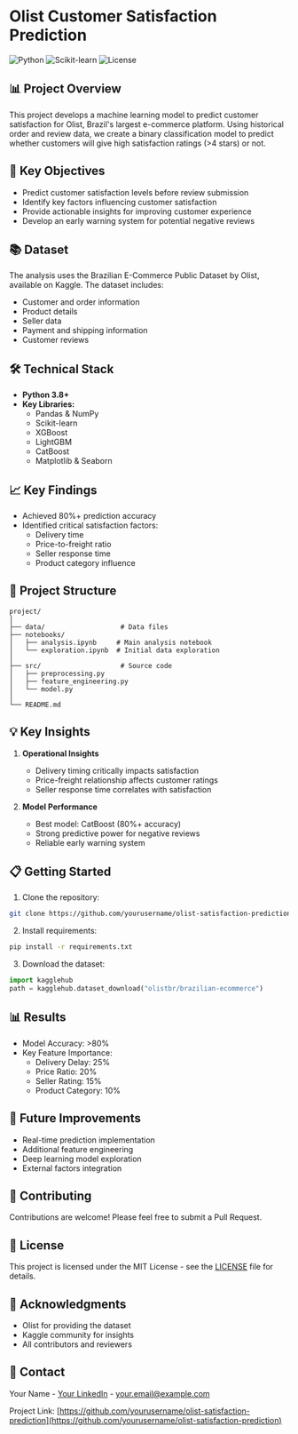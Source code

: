 # Olist Customer Satisfaction Prediction

![Python](https://img.shields.io/badge/Python-3.8%2B-blue)
![Scikit-learn](https://img.shields.io/badge/Scikit--learn-Latest-orange)
![License](https://img.shields.io/badge/License-MIT-green)

## 📊 Project Overview

This project develops a machine learning model to predict customer satisfaction for Olist, Brazil's largest e-commerce platform. Using historical order and review data, we create a binary classification model to predict whether customers will give high satisfaction ratings (>4 stars) or not.



## 🎯 Key Objectives

- Predict customer satisfaction levels before review submission
- Identify key factors influencing customer satisfaction
- Provide actionable insights for improving customer experience
- Develop an early warning system for potential negative reviews

## 📚 Dataset

The analysis uses the Brazilian E-Commerce Public Dataset by Olist, available on Kaggle. The dataset includes:
- Customer and order information
- Product details
- Seller data
- Payment and shipping information
- Customer reviews

## 🛠️ Technical Stack

- **Python 3.8+**
- **Key Libraries:**
  - Pandas & NumPy
  - Scikit-learn
  - XGBoost
  - LightGBM
  - CatBoost
  - Matplotlib & Seaborn

## 📈 Key Findings

- Achieved 80%+ prediction accuracy
- Identified critical satisfaction factors:
  - Delivery time
  - Price-to-freight ratio
  - Seller response time
  - Product category influence

## 🚀 Project Structure

```
project/
│
├── data/                   # Data files
├── notebooks/             
│   ├── analysis.ipynb     # Main analysis notebook
│   └── exploration.ipynb  # Initial data exploration
│
├── src/                    # Source code
│   ├── preprocessing.py
│   ├── feature_engineering.py
│   └── model.py
│
└── README.md
```

## 💡 Key Insights

1. **Operational Insights**
   - Delivery timing critically impacts satisfaction
   - Price-freight relationship affects customer ratings
   - Seller response time correlates with satisfaction

2. **Model Performance**
   - Best model: CatBoost (80%+ accuracy)
   - Strong predictive power for negative reviews
   - Reliable early warning system

## 📋 Getting Started

1. Clone the repository:
```bash
git clone https://github.com/yourusername/olist-satisfaction-prediction.git
```

2. Install requirements:
```bash
pip install -r requirements.txt
```

3. Download the dataset:
```python
import kagglehub
path = kagglehub.dataset_download("olistbr/brazilian-ecommerce")
```

## 📊 Results

- Model Accuracy: >80%
- Key Feature Importance:
  - Delivery Delay: 25%
  - Price Ratio: 20%
  - Seller Rating: 15%
  - Product Category: 10%

## 🔄 Future Improvements

- Real-time prediction implementation
- Additional feature engineering
- Deep learning model exploration
- External factors integration

## 👥 Contributing

Contributions are welcome! Please feel free to submit a Pull Request.

## 📝 License

This project is licensed under the MIT License - see the [LICENSE](LICENSE) file for details.

## 🙏 Acknowledgments

- Olist for providing the dataset
- Kaggle community for insights
- All contributors and reviewers

## 📧 Contact

Your Name - [Your LinkedIn](your-linkedin-url) - your.email@example.com

Project Link: [https://github.com/yourusername/olist-satisfaction-prediction](https://github.com/yourusername/olist-satisfaction-prediction)
